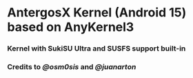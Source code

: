 # AntergosX Kernel (Android 15) based on AnyKernel3

### Kernel with SukiSU Ultra and SUSFS support built-in

### Credits to *@osm0sis* and *@juanarton*
